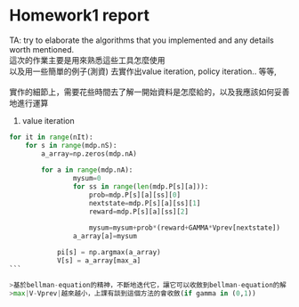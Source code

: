 # Homework1 report

TA: try to elaborate the algorithms that you implemented and any details worth mentioned. <br/>
這次的作業主要是用來熟悉這些工具怎麼使用 <br/>
以及用一些簡單的例子(測資) 去實作出value iteration, policy iteration.. 等等, <br/>
<br/>
實作的細節上，需要花些時間去了解一開始資料是怎麼給的，以及我應該如何妥善地進行運算 <br/>

1. value iteration
```python
for it in range(nIt):
	for s in range(mdp.nS):            
		a_array=np.zeros(mdp.nA)
            
        for a in range(mdp.nA): 
                mysum=0
                for ss in range(len(mdp.P[s][a])):
                    prob=mdp.P[s][a][ss][0]
                    nextstate=mdp.P[s][a][ss][1]
                    reward=mdp.P[s][a][ss][2]

                    mysum=mysum+prob*(reward+GAMMA*Vprev[nextstate])
                a_array[a]=mysum
            
            pi[s] = np.argmax(a_array)
            V[s] = a_array[max_a]
```  

>基於bellman-equation的精神，不斷地迭代它，讓它可以收斂到bellman-equation的解
>max|V-Vprev|越來越小，上課有談到這個方法的會收斂(if gamma in (0,1))

